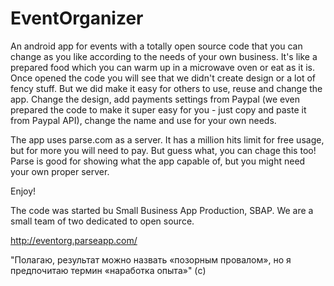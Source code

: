 # EventOrganizer
An android app for events with a totally open source code that you can change as you like according to the needs of your own business. It's like a 
prepared food which you can warm up in a microwave oven or eat as it is. Once opened the code you will see that we didn't create design or a lot of fency stuff. But we did make it easy for others to use, reuse and change the app. Change the design, add payments settings from Paypal (we even prepared the code to make it super easy for you - just copy and paste it from Paypal API), change the name and use for your own needs. 

The app uses parse.com as a server. It has a million hits limit for free usage, but for more you will need to pay. But guess what, you can chage this too! Parse is good for showing what the app capable of, but you might need your own proper server.

Enjoy!

The code was started bu Small Business App Production, SBAP. We are a small team of two dedicated to open source.

http://eventorg.parseapp.com/

"Полагаю, результат можно назвать «позорным провалом», но я предпочитаю термин «наработка опыта»" (c)
